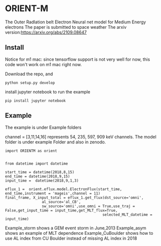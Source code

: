 # ORIENT-M
The Outer RadIation belt Electron Neural net model for Medium Energy electrons
The paper is submitted to space weather
The arxiv version:https://arxiv.org/abs/2109.08647
## Install

Notice for m1 mac:
since tensorflow support is not very well for now, this code won't work on m1 mac right now.


Download the repo, and 
```
python setup.py develop
```
install jupyter notebook to run the example
```
pip install jupyter notebook
```

## Example
The example is under Example folders

channel = [3,11,14,16] represents 54, 235, 597, 909 keV channels.
The model folder is under example Folder and also in zenodo.


```
import ORIENTM as orient


from datetime import datetime

start_time = datetime(2018,8,15)
end_time = datetime(2018,9,15)
input_time =  datetime(2018,9,1,3)

eflux_1 =  orient.eflux.model.ElectronFlux(start_time, end_time,instrument = 'mageis',channel = 11)
final_frame, X_input_total = eflux_1.get_flux(dst_source='omni',
                 al_source='al_CB',
                 sw_source='omni',use_omni = True,use_traj = False,get_input_time = input_time,get_MLT_flux=True,
                                             selected_MLT_datetime = input_time)
```
Example_storm shows a GEM event storm in June,2013
Example_asym shows an example of MLT dependence
Example_CuBoulder shows how to use AL index from CU Boulder instead of missing AL index in 2018
